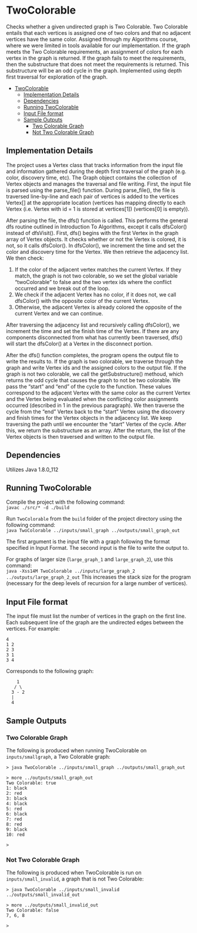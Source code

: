 # TwoColorable
Checks whether a given undirected graph is Two Colorable. Two Colorable entails that each vertices is assigned one of two colors and that no adjacent vertices have the same color. Assigned through my Algorithms course, where we were limited in tools available for our implementation. If the graph meets the Two Colorable requirements, an assignment of colors for each vertex in the graph is returned. If the graph fails to meet the requirements, then the substructure that does not meet the requirements is returned. This substructure will be an odd cycle in the graph. Implemented using depth first traversal for exploration of the graph.

<!-- TOC depthFrom:1 depthTo:6 withLinks:1 updateOnSave:1 orderedList:0 -->

- [TwoColorable](#twocolorable)
	- [Implementation Details](#implementation-details)
	- [Dependencies](#dependencies)
	- [Running TwoColorable](#running-twocolorable)
	- [Input File format](#input-file-format)
	- [Sample Outputs](#sample-outputs)
		- [Two Colorable Graph](#two-colorable-graph)
		- [Not Two Colorable Graph](#not-two-colorable-graph)

<!-- /TOC -->

## Implementation Details
The project uses a Vertex class that tracks information from the input file and information gathered during the depth first traversal of the graph (e.g. color, discovery time, etc). The Graph object contains the collection of Vertex objects and manages the traversal and file writing. First, the input file is parsed using the parse_file() function. During  parse_file(), the file is traversed line-by-line and each pair of vertices is added to the vertices Vertex[] at the appropriate location (vertices has mapping directly to each Vertex (i.e. Vertex with id = 1 is stored at vertices[1]) (vertices[0] is empty)).

After parsing the file, the dfs() function is called. This performs the general dfs routine outlined in Introduction To Algorithms, except it calls dfsColor() instead of dfsVisit(). First, dfs() begins with the first Vertex in the graph array of Vertex objects. It checks whether or not the Vertex is colored, it is not, so it calls dfsColor(). In dfsColor(), we increment the time and set the color and discovery time for the Vertex. We then retrieve the adjacency list. We then check:
1. If the color of the adjacent vertex matches the current Vertex. If they match, the graph is not two colorable, so we set the global variable “twoColorable” to false and the two vertex ids where the conflict occurred and we break out of the loop.
2. We check if the adjacent Vertex has no color, if it does not, we call dfsColor() with the opposite color of the current Vertex.
3. Otherwise, the adjacent Vertex is already colored the opposite of the current Vertex and we can continue.   

After traversing the adjacency list and recursively calling dfsColor(), we increment the time and set the finish time of the Vertex. If there are any components disconnected from what has currently been traversed, dfs() will start the dfsColor() at a Vertex in the disconnect portion.

After the dfs() function completes, the program opens the output file to write the results to. If the graph is two colorable, we traverse through the graph and write Vertex ids and the assigned colors to the output file. If the graph is not two colorable, we call the getSubstructure() methoud, which returns the odd cycle that causes the graph to not be two colorable. We pass the “start” and “end” of the cycle to the function. These values correspond to the adjacent Vertex with the same color as the current Vertex and the Vertex being evaluated when the conflicting color assignments occurred (described in 1 in the previous paragraph). We then traverse the cycle from the “end” Vertex back to the “start” Vertex using the discovery and finish times for the Vertex objects in the adjacency list. We keep traversing the path until we encounter the “start” Vertex of the cycle. After this, we return the substructure as an array. After the return, the list of the Vertex objects is then traversed and written to the output file.

## Dependencies
Utilizes Java 1.8.0_112

## Running TwoColorable
Compile the project with the following command:   
`javac ./src/* -d ./build`

Run `TwoColorable` from the `build` folder of the project directory using the following command:   
`java TwoColorable ../inputs/small_graph ../outputs/small_graph_out`

The first argument is the input file with a graph following the format specified in <!-- TODO add link --> Input Format. The second input is the file to write the output to.

For graphs of larger size (`large_graph_1` and `large_graph_2`), use this command:   
`java -Xss14M TwoColorable ../inputs/large_graph_2 ../outputs/large_graph_2_out`
This increases the stack size for the program (necessary for the deep levels of recursion for a large number of vertices).

## Input File format
The input file must list the number of vertices in the graph on the first line. Each subsequent line of the graph are the undirected edges between the vertices. For example:

```
4
1 2
2 3
3 1
3 4
```

Corresponds to the following graph:
```
    1
   / \
  3 - 2
  |
  4
```

## Sample Outputs
### Two Colorable Graph
The following is produced when running TwoColorable on `inputs/smallgraph`, a Two Colorable graph:
```
> java TwoColorable ../inputs/small_graph ../outputs/small_graph_out

> more ../outputs/small_graph_out
Two Colorable: true
1: black
2: red
3: black
4: black
5: red
6: black
7: red
8: red
9: black
10: red

>
```

### Not Two Colorable Graph
The following is produced when TwoColorable is run on `inputs/small_invalid`, a graph that is not Two Colorable:
```
> java TwoColorable ../inputs/small_invalid ../outputs/small_invalid_out

> more ../outputs/small_invalid_out
Two Colorable: false
7, 6, 8

>
```

